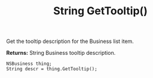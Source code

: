 ﻿---
uid: crmscript_ref_NSBusiness_GetTooltip
title: String GetTooltip()
intellisense: NSBusiness.GetTooltip
keywords: NSBusiness, GetTooltip
so.topic: reference
---

Get the tooltip description for the Business list item.

**Returns:** String Business tooltip description.

```crmscript
NSBusiness thing;
String descr = thing.GetTooltip();
```


